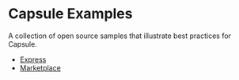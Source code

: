 # Capsule Examples

A collection of open source samples that illustrate best practices for Capsule.

* [Express](./express)
* [Marketplace](./marketplace)
